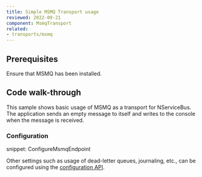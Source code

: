 ```yaml
---
title: Simple MSMQ Transport usage
reviewed: 2022-09-21
component: MsmqTransport
related:
- transports/msmq
---
```



## Prerequisites

Ensure that MSMQ has been installed.


## Code walk-through

This sample shows basic usage of MSMQ as a transport for NServiceBus. The application sends an empty message to itself and writes to the console when the message is received.


### Configuration

snippet: ConfigureMsmqEndpoint

Other settings such as usage of dead-letter queues, journaling, etc., can be configured using the [configuration API](/transports/msmq/transportconfig.md).

